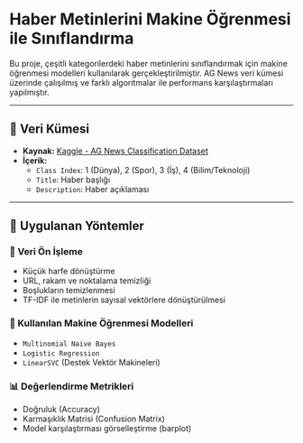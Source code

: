 # Haber Metinlerini Makine Öğrenmesi ile Sınıflandırma

Bu proje, çeşitli kategorilerdeki haber metinlerini sınıflandırmak için makine öğrenmesi modelleri kullanılarak gerçekleştirilmiştir. AG News veri kümesi üzerinde çalışılmış ve farklı algoritmalar ile performans karşılaştırmaları yapılmıştır.

---

## 🧾 Veri Kümesi

- **Kaynak:** [Kaggle - AG News Classification Dataset](https://www.kaggle.com/datasets/amananandrai/ag-news-classification-dataset)
- **İçerik:**
  - `Class Index`: 1 (Dünya), 2 (Spor), 3 (İş), 4 (Bilim/Teknoloji)
  - `Title`: Haber başlığı
  - `Description`: Haber açıklaması

---

## 🧪 Uygulanan Yöntemler

### 📌 Veri Ön İşleme
- Küçük harfe dönüştürme
- URL, rakam ve noktalama temizliği
- Boşlukların temizlenmesi
- TF-IDF ile metinlerin sayısal vektörlere dönüştürülmesi

### 🧠 Kullanılan Makine Öğrenmesi Modelleri
- `Multinomial Naive Bayes`
- `Logistic Regression`
- `LinearSVC` (Destek Vektör Makineleri)

### 📊 Değerlendirme Metrikleri
- Doğruluk (Accuracy)
- Karmaşıklık Matrisi (Confusion Matrix)
- Model karşılaştırması görselleştirme (barplot)
